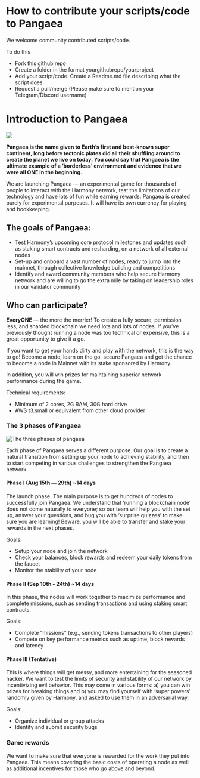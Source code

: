 # How to contribute your scripts/code to Pangaea

We welcome community contributed scripts/code.

To do this

* Fork this github repo
* Create a folder in the format yourgithubrepo/yourproject
* Add your script/code. Create a Readme.md file describing what the script does
* Request a pull/merge (Please make sure to mention your Telegram/Discord username)

# Introduction to Pangaea

![](.assets/pangaea-logo.png)

**Pangaea is the name given to Earth’s first and best-known super continent, long before tectonic plates did all their shuffling around to create the planet we live on today. You could say that Pangaea is the ultimate example of a ‘borderless’ environment and evidence that we were all ONE in the beginning.**

We are launching Pangaea — an experimental game for thousands of people to interact with the Harmony network, test the limitations of our technology and have lots of fun while earning rewards. Pangaea is created purely for experimental purposes. It will have its own currency for playing and bookkeeping.

## The goals of Pangaea:

* Test Harmony’s upcoming core protocol milestones and updates such as staking smart contracts and resharding, on a network of all external nodes
* Set-up and onboard a vast number of nodes, ready to jump into the mainnet, through collective knowledge building and competitions
* Identify and award community members who help secure Harmony network and are willing to go the extra mile by taking on leadership roles in our validator community

## Who can participate?

**EveryONE** — the more the merrier! To create a fully secure, permission less, and sharded blockchain we need lots and lots of nodes. If you’ve previously thought running a node was too technical or expensive, this is a great opportunity to give it a go.

If you want to get your hands dirty and play with the network, this is the way to go! Become a node, learn on the go, secure Pangaea and get the chance to become a node in Mainnet with its stake sponsored by Harmony.

In addition, you will win prizes for maintaining superior network performance during the game.

Technical requirements:

* Minimum of 2 cores, 2G RAM, 30G hard drive
* AWS t3.small or equivalent from other cloud provider

### The 3 phases of Pangaea

![The three phases of pangaea](.assets/pangaea-three-phases.png)

Each phase of Pangaea serves a different purpose. Our goal is to create a natural transition from setting up your node to achieving stability, and then to start competing in various challenges to strengthen the Pangaea network.

#### Phase I \(Aug 15th — 29th\) ~14 days

The launch phase. The main purpose is to get hundreds of nodes to successfully join Pangaea. We understand that ‘running a blockchain node’ does not come naturally to everyone; so our team will help you with the set up, answer your questions, and bug you with ‘surprise quizzes’ to make sure you are learning! Beware, you will be able to transfer and stake your rewards in the next phases.

Goals:

* Setup your node and join the network
* Check your balances, block rewards and redeem your daily tokens from the faucet
* Monitor the stability of your node

#### Phase II \(Sep 10th - 24th\) ~14 days

In this phase, the nodes will work together to maximize performance and complete missions, such as sending transactions and using staking smart contracts.

Goals:

* Complete “missions” \(e.g., sending tokens transactions to other players\)
* Compete on key performance metrics such as uptime, block rewards and latency

#### Phase III \(Tentative\)

This is where things will get messy, and more entertaining for the seasoned hacker. We want to test the limits of security and stability of our network by incentivizing evil behavior. This may come in various forms: a\) you can win prizes for breaking things and b\) you may find yourself with ‘super powers’ randomly given by Harmony, and asked to use them in an adversarial way.

Goals:

* Organize individual or group attacks
* Identify and submit security bugs

### Game rewards

We want to make sure that everyone is rewarded for the work they put into Pangaea. This means covering the basic costs of operating a node as well as additional incentives for those who go above and beyond.